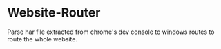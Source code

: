 # Website-Router
Parse har file extracted from chrome's dev console to windows routes to route the whole website.
